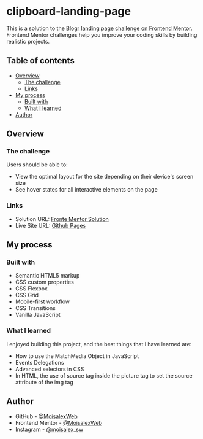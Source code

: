 # clipboard-landing-page
This is a solution to the [Blogr landing page challenge on Frontend Mentor](https://www.frontendmentor.io/challenges/blogr-landing-page-EX2RLAApP). Frontend Mentor challenges help you improve your coding skills by building realistic projects. 

## Table of contents

- [Overview](#overview)
  - [The challenge](#the-challenge)
  - [Links](#links)
- [My process](#my-process)
  - [Built with](#built-with)
  - [What I learned](#what-i-learned)
- [Author](#author)



## Overview

### The challenge

Users should be able to:

- View the optimal layout for the site depending on their device's screen size
- See hover states for all interactive elements on the page


### Links

- Solution URL: [Fronte Mentor Solution](https://www.frontendmentor.io/solutions/blogr-landing-page-GvObEBgznC)
- Live Site URL: [Github Pages](https://moisalexweb.github.io/blogr-landing-page/)

## My process

### Built with

- Semantic HTML5 markup
- CSS custom properties
- CSS Flexbox
- CSS Grid
- Mobile-first workflow
- CSS Transitions
- Vanilla JavaScript


### What I learned

I enjoyed building this project, and the best things that I have learned are:
- How to use the MatchMedia Object in JavaScript
- Events Delegations
- Advanced selectors in CSS
- In HTML, the use of source tag inside the picture tag to set the source attribute of  the img tag



## Author

- GitHub - [@MoisalexWeb](https://github.com/MoisalexWeb)
- Frontend Mentor - [@MoisalexWeb](https://www.frontendmentor.io/profile/MoisalexWeb)
- Instagram - [@moisalex_sw](https://www.instagram.com/moisalex_sw/)
